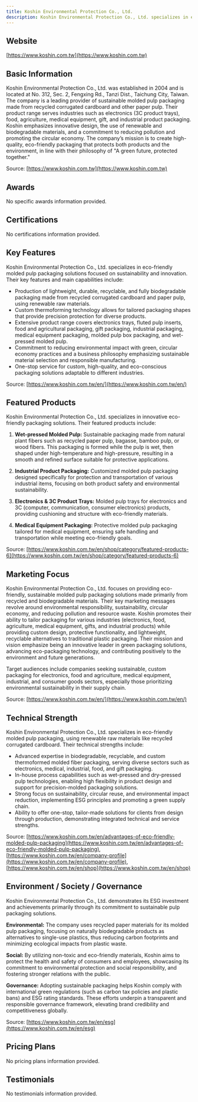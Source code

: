 ```yaml
---
title: Koshin Environmental Protection Co., Ltd.
description: Koshin Environmental Protection Co., Ltd. specializes in eco-friendly molded pulp packaging solutions, offering customizable, sustainable packaging for industries such as electronics, food, medical, and industrial products. Established in 2004 and based in Taichung, Taiwan, the company is dedicated to innovative, biodegradable, and recyclable packaging that supports a circular economy and reduces environmental impact.
---
```


## Website

[https://www.koshin.com.tw](https://www.koshin.com.tw)

## Basic Information

Koshin Environmental Protection Co., Ltd. was established in 2004 and is located at No. 312, Sec. 2, Fengxing Rd., Tanzi Dist., Taichung City, Taiwan. The company is a leading provider of sustainable molded pulp packaging made from recycled corrugated cardboard and other paper pulp. Their product range serves industries such as electronics (3C product trays), food, agriculture, medical equipment, gift, and industrial product packaging. Koshin emphasizes innovative design, the use of renewable and biodegradable materials, and a commitment to reducing pollution and promoting the circular economy. The company’s mission is to create high-quality, eco-friendly packaging that protects both products and the environment, in line with their philosophy of "A green future, protected together."

Source: [https://www.koshin.com.tw](https://www.koshin.com.tw)

## Awards

No specific awards information provided.

## Certifications

No certifications information provided.

## Key Features

Koshin Environmental Protection Co., Ltd. specializes in eco-friendly molded pulp packaging solutions focused on sustainability and innovation. Their key features and main capabilities include:

- Production of lightweight, durable, recyclable, and fully biodegradable packaging made from recycled corrugated cardboard and paper pulp, using renewable raw materials.
- Custom thermoforming technology allows for tailored packaging shapes that provide precision protection for diverse products.
- Extensive product range covers electronics trays, fluted pulp inserts, food and agricultural packaging, gift packaging, industrial packaging, medical equipment packaging, molded pulp box packaging, and wet-pressed molded pulp.
- Commitment to reducing environmental impact with green, circular economy practices and a business philosophy emphasizing sustainable material selection and responsible manufacturing.
- One-stop service for custom, high-quality, and eco-conscious packaging solutions adaptable to different industries.

Source: [https://www.koshin.com.tw/en/](https://www.koshin.com.tw/en/)

## Featured Products

Koshin Environmental Protection Co., Ltd. specializes in innovative eco-friendly packaging solutions. Their featured products include:

1. **Wet-pressed Molded Pulp:** Sustainable packaging made from natural plant fibers such as recycled paper pulp, bagasse, bamboo pulp, or wood fibers. This packaging is formed while the pulp is wet, then shaped under high-temperature and high-pressure, resulting in a smooth and refined surface suitable for protective applications.

2. **Industrial Product Packaging:** Customized molded pulp packaging designed specifically for protection and transportation of various industrial items, focusing on both product safety and environmental sustainability.

3. **Electronics & 3C Product Trays:** Molded pulp trays for electronics and 3C (computer, communication, consumer electronics) products, providing cushioning and structure with eco-friendly materials.

4. **Medical Equipment Packaging:** Protective molded pulp packaging tailored for medical equipment, ensuring safe handling and transportation while meeting eco-friendly goals.

Source: [https://www.koshin.com.tw/en/shop/category/featured-products-6](https://www.koshin.com.tw/en/shop/category/featured-products-6)

## Marketing Focus

Koshin Environmental Protection Co., Ltd. focuses on providing eco-friendly, sustainable molded pulp packaging solutions made primarily from recycled and biodegradable materials. Their key marketing messages revolve around environmental responsibility, sustainability, circular economy, and reducing pollution and resource waste. Koshin promotes their ability to tailor packaging for various industries (electronics, food, agriculture, medical equipment, gifts, and industrial products) while providing custom design, protective functionality, and lightweight, recyclable alternatives to traditional plastic packaging. Their mission and vision emphasize being an innovative leader in green packaging solutions, advancing eco-packaging technology, and contributing positively to the environment and future generations.

Target audiences include companies seeking sustainable, custom packaging for electronics, food and agriculture, medical equipment, industrial, and consumer goods sectors, especially those prioritizing environmental sustainability in their supply chain.

Source: [https://www.koshin.com.tw/en/](https://www.koshin.com.tw/en/)

## Technical Strength

Koshin Environmental Protection Co., Ltd. specializes in eco-friendly molded pulp packaging, using renewable raw materials like recycled corrugated cardboard. Their technical strengths include:

- Advanced expertise in biodegradable, recyclable, and custom thermoformed molded fiber packaging, serving diverse sectors such as electronics, medical, industrial, food, and gift packaging.
- In-house process capabilities such as wet-pressed and dry-pressed pulp technologies, enabling high flexibility in product design and support for precision-molded packaging solutions.
- Strong focus on sustainability, circular reuse, and environmental impact reduction, implementing ESG principles and promoting a green supply chain.
- Ability to offer one-stop, tailor-made solutions for clients from design through production, demonstrating integrated technical and service strengths.

Source: [https://www.koshin.com.tw/en/advantages-of-eco-friendly-molded-pulp-packaging](https://www.koshin.com.tw/en/advantages-of-eco-friendly-molded-pulp-packaging), [https://www.koshin.com.tw/en/company-profile](https://www.koshin.com.tw/en/company-profile), [https://www.koshin.com.tw/en/shop](https://www.koshin.com.tw/en/shop)

## Environment / Society / Governance

Koshin Environmental Protection Co., Ltd. demonstrates its ESG investment and achievements primarily through its commitment to sustainable pulp packaging solutions.

**Environmental:** The company uses recycled paper materials for its molded pulp packaging, focusing on naturally biodegradable products as alternatives to single-use plastics, thus reducing carbon footprints and minimizing ecological impacts from plastic waste.

**Social:** By utilizing non-toxic and eco-friendly materials, Koshin aims to protect the health and safety of consumers and employees, showcasing its commitment to environmental protection and social responsibility, and fostering stronger relations with the public.

**Governance:** Adopting sustainable packaging helps Koshin comply with international green regulations (such as carbon tax policies and plastic bans) and ESG rating standards. These efforts underpin a transparent and responsible governance framework, elevating brand credibility and competitiveness globally.

Source: [https://www.koshin.com.tw/en/esg](https://www.koshin.com.tw/en/esg)

## Pricing Plans

No pricing plans information provided.

## Testimonials

No testimonials information provided.
